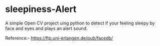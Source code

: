 # sleepiness-Alert


A simple Open CV project uing python to detect if your feeling sleepy by face and eyes and plays an alert sound.



Reference:-
https://ftp.uni-erlangen.de/pub/facedb/
